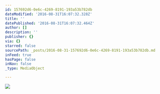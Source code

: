```yaml
---
id: 157692d6-0e6c-4269-8191-193a53b782db
dateModified: '2016-08-31T16:07:32.328Z'
title: ''
datePublished: '2016-08-31T16:07:32.464Z'
author: []
description: ''
publisher: {}
via: {}
starred: false
sourcePath: _posts/2016-08-31-157692d6-0e6c-4269-8191-193a53b782db.md
inFeed: true
hasPage: false
inNav: false
_type: MediaObject

---
```

![](https://the-grid-user-content.s3-us-west-2.amazonaws.com/e05ab88a-a1ee-488c-9403-0912a4ce0bcc.jpg)